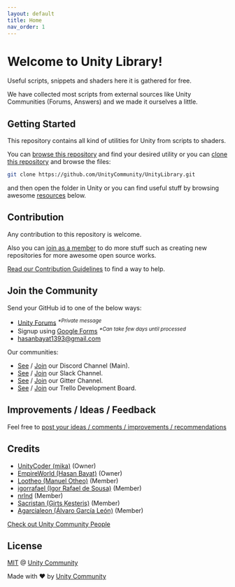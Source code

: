 ```yaml
---
layout: default
title: Home
nav_order: 1
---
```



# Welcome to Unity Library!

Useful scripts, snippets and shaders here it is gathered for free.

We have collected most scripts from external sources like Unity Communities (Forums, Answers) and we made it ourselves a little.

## Getting Started

This repository contains all kind of utilities for Unity from scripts to shaders.

You can [browse this repository](https://github.com/UnityCommunity/UnityLibrary) and find your desired utility or you can [clone this repository](https://help.github.com/articles/cloning-a-repository/) and browse the files:

```bash
git clone https://github.com/UnityCommunity/UnityLibrary.git
```

and then open the folder in Unity or you can find useful stuff by browsing awesome [resources](#resources) below.

## Contribution

Any contribution to this repository is welcome.

Also you can [join as a member](#join-the-community) to do more stuff such as creating new repositories for more awesome open source works.

[Read our Contribution Guidelines](https://github.com/UnityCommunity/UnityLibrary/blob/master/CONTRIBUTING.md) to find a way to help.

## Join the Community

Send your GitHub id to one of the below ways:

- [Unity Forums](https://forum.unity3d.com/conversations/add?to=mgear) <sup><i>*Private message</i></sup>
- Signup using [Google Forms](https://goo.gl/forms/DFspn3ByJBoLWEth2) <sup><i>*Can take few days until processed</i></sup>
- [hasanbayat1393@gmail.com](mailto:hasanbayat1393@gmail.com)

Our communities:

- [See](https://discordapp.com/channels/337579253866692608/337579253866692608) / [Join](https://discord.gg/cXT97hU) our Discord Channel (Main).
- [See](https://unitylibrary.slack.com/) / [Join](https://join.slack.com/t/unitylibrary/shared_invite/MjE1MDA2NzExNDEwLTE1MDA0OTE5NzktOGJmYTI0ZDlkNA) our Slack Channel.
- [See](https://gitter.im/UnityCommunity/Lobby) / [Join](https://gitter.im/UnityCommunity/Lobby?utm_source=share-link&utm_medium=link&utm_campaign=share-link) our Gitter Channel.
- [See](https://trello.com/b/1sOcvQzd) / [Join](https://trello.com/invite/unitycommunity/239a9f3cdaf3c54cf7efc2540c304279) our Trello Development Board.

## Improvements / Ideas / Feedback

Feel free to [post your ideas / comments / improvements / recommendations](https://github.com/UnityCommunity/UnityLibrary/issues)

## Credits

- [UnityCoder (mika)](https://github.com/unitycoder) (Owner)
- [EmpireWorld (Hasan Bayat)](https://github.com/EmpireWorld) (Owner)
- [Lootheo (Manuel Otheo)](https://github.com/Lootheo) (Member)
- [igorrafael (Igor Rafael de Sousa)](https://github.com/igorrafael) (Member)
- [nrlnd](https://github.com/nrlnd) (Member)
- [Sacristan (Ģirts Ķesteris)](https://github.com/Sacristan) (Member)
- [Agarcialeon (Álvaro García León)](https://github.com/agarcialeon) (Member)

[Check out Unity Community People](https://github.com/orgs/UnityCommunity/people)

## License

[MIT](https://github.com/UnityCommunity/UnityLibrary/blob/master/LICENSE.md) @ [Unity Community](https://github.com/UnityCommunity/)

Made with :heart: by [Unity Community](https://github.com/UnityCommunity/)

